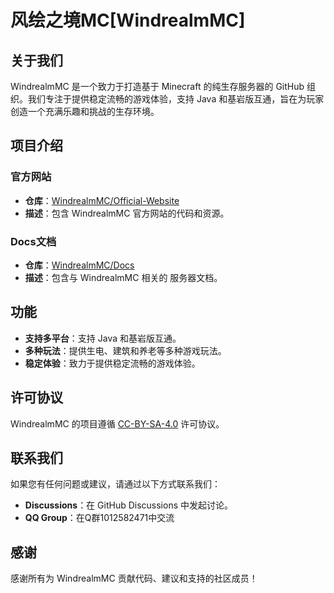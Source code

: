 # 风绘之境MC[WindrealmMC]

## 关于我们
WindrealmMC 是一个致力于打造基于 Minecraft 的纯生存服务器的 GitHub 组织。我们专注于提供稳定流畅的游戏体验，支持 Java 和基岩版互通，旨在为玩家创造一个充满乐趣和挑战的生存环境。

## 项目介绍
### 官方网站
- **仓库**：[WindrealmMC/Official-Website](https://github.com/WindrealmMC/Official-Website)
- **描述**：包含 WindrealmMC 官方网站的代码和资源。

### Docs文档
- **仓库**：[WindrealmMC/Docs](https://github.com/WindrealmMC/Docs)
- **描述**：包含与 WindrealmMC 相关的 服务器文档。

## 功能
- **支持多平台**：支持 Java 和基岩版互通。
- **多种玩法**：提供生电、建筑和养老等多种游戏玩法。
- **稳定体验**：致力于提供稳定流畅的游戏体验。

## 许可协议
WindrealmMC 的项目遵循 [CC-BY-SA-4.0](https://creativecommons.org/licenses/by-sa/4.0/) 许可协议。

## 联系我们
如果您有任何问题或建议，请通过以下方式联系我们：
- **Discussions**：在 GitHub Discussions 中发起讨论。
- **QQ Group**：在Q群1012582471中交流
## 感谢
感谢所有为 WindrealmMC 贡献代码、建议和支持的社区成员！
